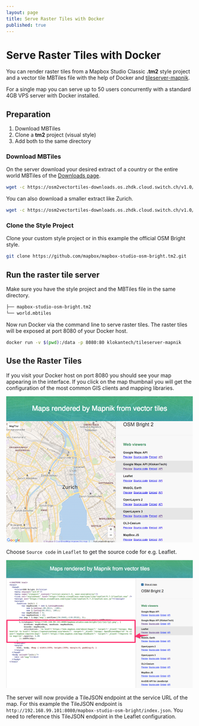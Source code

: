 ```yaml
---
layout: page
title: Serve Raster Tiles with Docker
published: true
---
```


# Serve Raster Tiles with Docker

You can render raster tiles from a Mapbox Studio Classic **.tm2** style project and a vector tile MBTiles file
with the help of Docker and [tileserver-mapnik](https://github.com/klokantech/tileserver-mapnik).

For a single map you can serve up to 50 users concurrently with a standard 4GB VPS server with Docker installed.

## Preparation

1. Download MBTiles
2. Clone a **tm2** project (visual style)
3. Add both to the same directory

### Download MBTiles

On the server download your desired extract of a country or the
entire world MBTiles of the [Downloads page](/downloads).

```bash
wget -c https://osm2vectortiles-downloads.os.zhdk.cloud.switch.ch/v1.0/world.mbtiles
```

You can also download a smaller extract like Zurich.

```bash
wget -c https://osm2vectortiles-downloads.os.zhdk.cloud.switch.ch/v1.0/extracts/zurich.mbtiles
```

### Clone the Style Project

Clone your custom style project or in this example the official OSM Bright style.

```bash
git clone https://github.com/mapbox/mapbox-studio-osm-bright.tm2.git
```

## Run the raster tile server

Make sure you have the style project and the MBTiles file in the same directory.

```bash
├── mapbox-studio-osm-bright.tm2
└── world.mbtiles
```

Now run Docker via the command line to serve raster tiles.
The raster tiles will be exposed at port 8080 of your Docker host.

```bash
docker run -v $(pwd):/data -p 8080:80 klokantech/tileserver-mapnik
```

## Use the Raster Tiles

If you visit your Docker host on port 8080 you should see your map appearing
in the interface. If you click on the map thumbnail you will get the configuration
of the most common GIS clients and mapping libraries.

![Mapping libraries configuration](/media/tileserver_docker_cmd.png)

Choose `Source code` in `Leaflet` to get the source code for e.g. Leaflet.

![Leaflet configuration](/media/leaflet_configuration_tileserver.png)

The server will now provide a TileJSON endpoint at the service URL of the map.
For this example the TileJSON endpoint is `http://192.168.99.101:8080/mapbox-studio-osm-bright/index.json`.
You need to reference this TileJSON endpoint in the Leaflet configuration.
